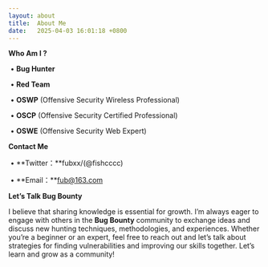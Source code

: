 ```yaml
---
layout: about
title:  About Me
date:   2025-04-03 16:01:18 +0800
---
```




**Who Am I ?**

​	•	**Bug Hunter**

​	•	**Red Team**

​	•	**OSWP** (Offensive Security Wireless Professional)

​	•	**OSCP** (Offensive Security Certified Professional)

​	•	**OSWE** (Offensive Security Web Expert)

**Contact Me**

​	•	**Twitter：**fubxx/(@fishcccc)

​	•	**Email：**fub@163.com

**Let’s Talk Bug Bounty**

I believe that sharing knowledge is essential for growth. I’m always eager to engage with others in the **Bug Bounty** community to exchange ideas and discuss new hunting techniques, methodologies, and experiences. Whether you’re a beginner or an expert, feel free to reach out and let’s talk about strategies for finding vulnerabilities and improving our skills together. Let’s learn and grow as a community!
